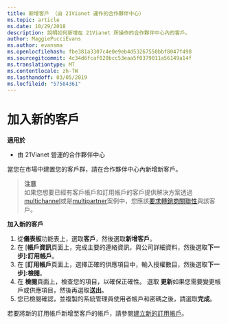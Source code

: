 ```yaml
---
title: 新增客戶 （由 21Vianet 運作的合作夥伴中心）
ms.topic: article
ms.date: 10/29/2018
description: 說明如何新增在 21Vianet 所操作的合作夥伴中心內的客戶。
author: MaggiePucciEvans
ms.author: evansma
ms.openlocfilehash: fbe381a3307c4e0e9eb4d53267550bbf8047f498
ms.sourcegitcommit: 4c34d6fcaf020bcc53eaa5f0379011a56149a14f
ms.translationtype: MT
ms.contentlocale: zh-TW
ms.lasthandoff: 03/05/2019
ms.locfileid: "57584361"
---
```

# <a name="add-a-new-customer"></a>加入新的客戶

**適用於**

-   由 21Vianet 營運的合作夥伴中心

當您在市場中建置您的客戶群，請在合作夥伴中心內新增新客戶。

>**注意**<br> 如果您想要已經有客戶帳戶和訂用帳戶的客戶提供解決方案透過[multichannel](multichannel.md)或是[multipartner](multipartner.md)案例中，您應該[要求轉銷商關聯性](request-a-relationship-with-a-customer.md)與該客戶。

**加入新的客戶**

1.  從**儀表板**功能表上，選取**客戶**，然後選取**新增客戶**。
2.  在 [**帳戶資訊**頁面上，完成主要的連絡資訊，與公司詳細資料，然後選取**下一步]:訂用帳戶**。
3.  在 [**訂用帳戶**頁面上，選擇正確的供應項目中，輸入授權數目，然後選取**下一步]:檢閱**。
4.  在 **檢閱**頁面上，檢查您的項目，以確保正確性。 選取 **更新**如果您需要變更帳戶或供應項目，然後再選取**送出**。
5.  您已檢閱確認，並複製的系統管理員使用者帳戶和密碼之後，請選取**完成**。

若要將新的訂用帳戶新增至客戶的帳戶，請參閱[建立新的訂用帳戶](create-a-new-subscription.md)。
